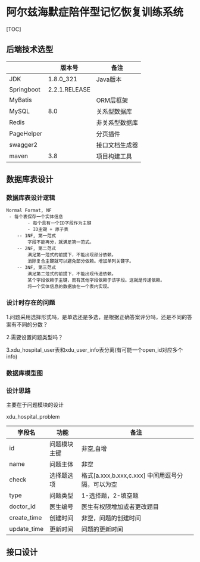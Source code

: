 # 阿尔兹海默症陪伴型记忆恢复训练系统

[TOC]

## 后端技术选型
|            | 版本号        | 备注           |
| ---------- | ------------- | -------------- |
| JDK        | 1.8.0_321     | Java版本       |
| Springboot | 2.2.1.RELEASE |                |
| MyBatis    |               | ORM层框架      |
| MySQL      | 8.0           | 关系型数据库   |
| Redis      |               | 非关系型数据库 |
| PageHelper |               | 分页插件       |
| swagger2   |               | 接口文档生成器 |
| maven      | 3.8              | 项目构建工具   |



## 数据库表设计

### 数据库表设计逻辑

```mysql
Normal Format, NF
 - 每个表保存一个实体信息
        - 每个具有一个ID字段作为主键
        - ID主键 + 原子表
    -- 1NF, 第一范式
        字段不能再分，就满足第一范式。
    -- 2NF, 第二范式
        满足第一范式的前提下，不能出现部分依赖。
        消除复合主键就可以避免部分依赖。增加单列关键字。
    -- 3NF, 第三范式
        满足第二范式的前提下，不能出现传递依赖。
        某个字段依赖于主键，而有其他字段依赖于该字段。这就是传递依赖。
        将一个实体信息的数据放在一个表内实现。
```

### 设计时存在的问题

1.问题采用选择形式吗，是单选还是多选，是根据正确答案评分吗，还是不同的答案有不同的分数？

2.需要设置问题类型吗？

3.xdu_hospital_user表和xdu_user_info表分离(有可能一个open_id对应多个info)

### 数据库模型图



### 设计思路

主要在于问题模块的设计

xdu_hospital_problem

| 字段名      | 功能         | 备注                                             |
| ----------- | ------------ | ------------------------------------------------ |
| id          | 问题模块主键 | 非空,自增                                        |
| name        | 问题主体     | 非空                                             |
| check       | 选择题选项   | 格式[a.xxx,b.xxx,c.xxx] 中间用逗号分隔，可以为空 |
| type        | 问题类型     | 1-选择题，2-填空题                               |
| doctor_id   | 医生编号     | 医生有权限增加或者更改题目                       |
| create_time | 创建时间     | 非空，问题的创建时间                             |
| update_time | 更新时间     | 问题的更新时间                                   |



## 接口设计
